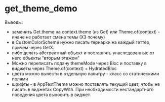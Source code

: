 # get_theme_demo

Выводы:

- заменить Get.theme на context.theme (из Get) или Theme.of(context) - иначе не работает смена темы (ХЗ почему)
- в CustomColorScheme нужно писать тернарки на каждый геттер, причем через GetX.
- либо делать абстрактный объект и поставлять унаследованные от него объекты "вторым этажом"
- Можно переписать подачу themeMode через Bloc и поставку в виджеты через Theme.of(context) + HydratedBloc
- цвета можно вынести в отдельную палитру - класс со статическими полями
- шрифты - в AppTextTheme можно поставлять текущий цвет, чтобы не писать в виджетах CopyWith. При необходимости нестандартного поведения цвета выносить в виджет.